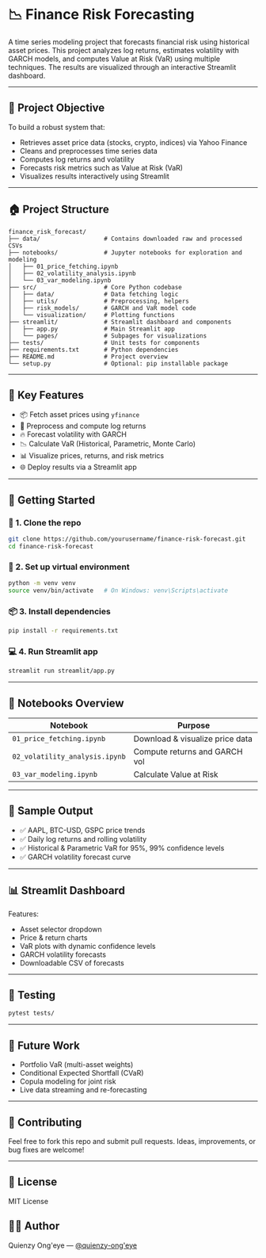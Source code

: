# 📉 Finance Risk Forecasting
A time series modeling project that forecasts financial risk using historical asset prices. This project analyzes log returns, estimates volatility with GARCH models, and computes Value at Risk (VaR) using multiple techniques. The results are visualized through an interactive Streamlit dashboard.

---

## 🌟 Project Objective

To build a robust system that:

* Retrieves asset price data (stocks, crypto, indices) via Yahoo Finance
* Cleans and preprocesses time series data
* Computes log returns and volatility
* Forecasts risk metrics such as Value at Risk (VaR)
* Visualizes results interactively using Streamlit

---

## 🏠 Project Structure

```
finance_risk_forecast/
├── data/                  # Contains downloaded raw and processed CSVs
├── notebooks/             # Jupyter notebooks for exploration and modeling
│   ├── 01_price_fetching.ipynb
│   ├── 02_volatility_analysis.ipynb
│   └── 03_var_modeling.ipynb
├── src/                   # Core Python codebase
│   ├── data/              # Data fetching logic
│   ├── utils/             # Preprocessing, helpers
│   ├── risk_models/       # GARCH and VaR model code
│   └── visualization/     # Plotting functions
├── streamlit/             # Streamlit dashboard and components
│   ├── app.py             # Main Streamlit app
│   └── pages/             # Subpages for visualizations
├── tests/                 # Unit tests for components
├── requirements.txt       # Python dependencies
├── README.md              # Project overview
└── setup.py               # Optional: pip installable package
```

---

## 🧐 Key Features

* 📦 Fetch asset prices using `yfinance`
* 🧹 Preprocess and compute log returns
* 🔥 Forecast volatility with GARCH
* 📉 Calculate VaR (Historical, Parametric, Monte Carlo)
* 📊 Visualize prices, returns, and risk metrics
* 🌐 Deploy results via a Streamlit app

---

## 🚀 Getting Started

### 🔧 1. Clone the repo

```bash
git clone https://github.com/yourusername/finance-risk-forecast.git
cd finance-risk-forecast
```

### 🐍 2. Set up virtual environment

```bash
python -m venv venv
source venv/bin/activate   # On Windows: venv\Scripts\activate
```

### 📦 3. Install dependencies

```bash
pip install -r requirements.txt
```

### 💻 4. Run Streamlit app

```bash
streamlit run streamlit/app.py
```

---

## 📓 Notebooks Overview

| Notebook                       | Purpose                         |
| ------------------------------ | ------------------------------- |
| `01_price_fetching.ipynb`      | Download & visualize price data |
| `02_volatility_analysis.ipynb` | Compute returns and GARCH vol   |
| `03_var_modeling.ipynb`        | Calculate Value at Risk         |

---

## 📁 Sample Output

* ✅ AAPL, BTC-USD, GSPC price trends
* ✅ Daily log returns and rolling volatility
* ✅ Historical & Parametric VaR for 95%, 99% confidence levels
* ✅ GARCH volatility forecast curve

---

## 📊 Streamlit Dashboard

Features:

* Asset selector dropdown
* Price & return charts
* VaR plots with dynamic confidence levels
* GARCH volatility forecasts
* Downloadable CSV of forecasts

---

## 🧲 Testing

```bash
pytest tests/
```

---

## 🔮 Future Work

* Portfolio VaR (multi-asset weights)
* Conditional Expected Shortfall (CVaR)
* Copula modeling for joint risk
* Live data streaming and re-forecasting

---

## 🤝 Contributing

Feel free to fork this repo and submit pull requests. Ideas, improvements, or bug fixes are welcome!

---

## 📜 License

MIT License

## 👨‍💻 Author

Quienzy Ong'eye — [@quienzy-ong'eye](https://www.linkedin.com/in/quienzy-ong-eye-a66491210/)
